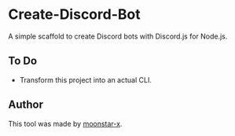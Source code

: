 # Create-Discord-Bot

A simple scaffold to create Discord bots with Discord.js for Node.js.

## To Do

* Transform this project into an actual CLI.
  
## Author

This tool was made by [moonstar-x](https://github.com/moonstar-x).
